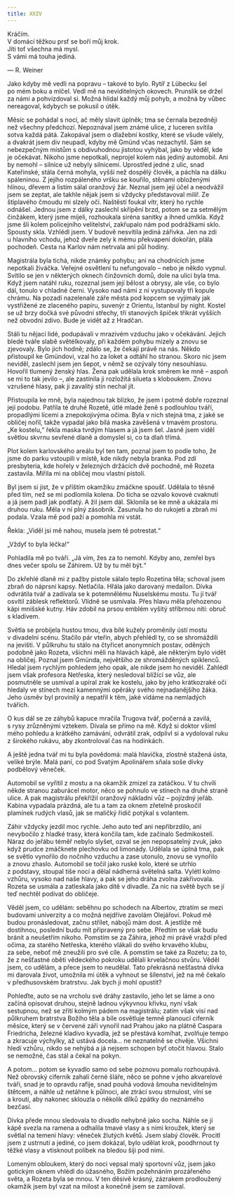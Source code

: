 ```yaml
---
title: XXIV
---
```


Kráčím.  
V domácí těžkou prsť se boří můj krok.  
Jíti toť všechna má mysl.  
S vámi má touha jediná.

— R. Weiner

Jako kdyby mě vedli na popravu – takové to bylo. Rytíř z Lübecku šel po mém boku a mlčel. Vedl mě na neviditelných okovech. Prunslík se držel za námi a pohvizdoval si. Možná hlídal každý můj pohyb, a možná by vůbec nereagoval, kdybych se pokusil o útěk.

Měsíc se pohádal s nocí, ač měly slavit úplněk; tma se černala bezedněji než všechny předchozí. Nepoznával jsem známé ulice, z luceren svítila sotva každá pátá. Zakopával jsem o dlažební kostky, které se všude válely, a dvakrát jsem div neupadl, kdyby mě Gmünd včas nezachytil. Sám se nebezpečným místům s obdivuhodnou jistotou vyhýbal, jako by věděl, kde je očekávat. Nikoho jsme nepotkali, neprojel kolem nás jediný automobil. Ani by nemohl – silnice už nebyly silnicemi. Uprostřed jedné z ulic, snad Kateřinské, stála černá mohyla, vyšší než dospělý člověk, a páchla na dálku spáleninou. Z jejího rozpáleného vršku se kouřilo, stěnami obloženými hlínou, dřevem a listím sálal oranžový žár. Neznal jsem její účel a neodvážil jsem se zeptat, ale takhle nějak jsem si vždycky představoval milíř. Ze štiplavého čmoudu mi slzely oči. Naštěstí foukal vítr, který ho rychle odnášel. Jednou jsem z dálky zaslechl skřípění brzd, potom se za setmělým činžákem, který jsme míjeli, rozhoukala siréna sanitky a ihned umlkla. Když jsme šli kolem policejního velitelství, zakřupalo nám pod podrážkami sklo. Spousty skla. Vzhlédl jsem. V budově nesvítila jediná zářivka. Jen na zdi u hlavního vchodu, jehož dveře zely k mému překvapení dokořán, plála pochodeň. Cesta na Karlov nám netrvala ani půl hodiny.

Magistrála byla tichá, nikde známky pohybu; ani na chodnících jsme nepotkali živáčka. Veřejné osvětlení tu nefungovalo – nebo je někdo vypnul. Svítilo se jen v některých oknech činžovních domů, dole na ulici byla tma. Když jsem natáhl ruku, rozeznal jsem její bělost a obrysy, ale vše, co bylo dál, tonulo v chladné černi. Vysoko nad námi z ní vystupovaly tři kopule chrámu. Na pozadí nazelenalé záře města pod kopcem se vyjímaly jak vystřižené ze zlaceného papíru, suvenýr z Orientu, Istanbul by night. Kostel se už brzy dočká své původní střechy, tří stanových špiček třikrát vyšších než obvodní zdivo. Bude je vidět až z Hradčan.

Stáli tu nějací lidé, podupávali v mrazivém vzduchu jako v očekávání. Jejich bledé tváře slabě světélkovaly, při každém pohybu mizely a znovu se zjevovaly. Bylo jich hodně; zdálo se, že čekají právě na nás. Někdo přistoupil ke Gmündovi, vzal ho za loket a odtáhl ho stranou. Skoro nic jsem neviděl, zaslechl jsem jen šepot, v němž se ozývaly tóny nesouhlasu. Hovořil tlumený ženský hlas. Žena pak udělala krok směrem ke mně – aspoň se mi to tak jevilo –, ale zastínila ji rozložitá silueta s kloboukem. Znovu vzrušené hlasy, pak ji zavalitý stín nechal jít.

Přistoupila ke mně, byla najednou tak blízko, že jsem i potmě dobře rozeznal její podobu. Patřila té druhé Rozetě, útlé mladé ženě s podlouhlou tváří, propadlými lícemi a znepokojivýma očima. Byla v nich stejná tma, z jaké se obličej nořil, takže vypadal jako bílá maska zavěšená v tmavém prostoru. „Ke kostelu,“ řekla maska tvrdým hlasem a já jsem šel. Jasně jsem viděl světlou skvrnu sevřené dlaně a domyslel si, co ta dlaň třímá.

Plot kolem karlovského areálu byl ten tam, poznal jsem to podle toho, že jsme do parku vstoupili v místě, kde nikdy nebyla branka. Pod zdí presbyteria, kde hořely v železných držácích dvě pochodně, mě Rozeta zastavila. Mířila mi na obličej mou vlastní pistolí.

Byl jsem si jist, že v příštím okamžiku zmáčkne spoušť. Udělala to těsně před tím, než se mi podlomila kolena. Do ticha se ozvalo kovové cvaknutí a já jsem padl jak podťatý. A žil jsem dál. Sklonila se ke mně a ukázala mi druhou ruku. Měla v ní plný zásobník. Zasunula ho do rukojeti a zbraň mi podala. Vzala mě pod paží a pomohla mi vstát.

Řekla: „Viděl jsi mě nahou, musela jsem tě potrestat.“

„Vždyť to byla léčka!“

Pohladila mě po tváři. „Já vím, žes za to nemohl. Kdyby ano, zemřel bys dnes večer spolu se Záhirem. Už by tu měl být.“

Do zkřehlé dlaně mi z pažby pistole sálalo teplo Rozetina těla; schoval jsem zbraň do náprsní kapsy. Netlačila. Hřála jako darovaný medailon. Dívka odvrátila tvář a zadívala se k potemnělému Nuselskému mostu. Tu jí tvář osvítil záblesk reflektorů. Vlídně se usmívala. Přes hlavu měla přehozenou kápi mnišské kutny. Háv zdobil na prsou emblém vyšitý stříbrnou nití: obruč s kladivem.

Světla se probíjela hustou tmou, dva bílé kužely proměnily ústí mostu v divadelní scénu. Stačilo pár vteřin, abych přehlédl ty, co se shromáždili na jevišti. V půlkruhu tu stálo na čtyřicet anonymních postav, oděných podobně jako Rozeta, všichni měli na hlavách kápě, ale některým bylo vidět na obličej. Poznal jsem Gmünda, největšího ze shromážděných spiklenců. Hledal jsem rychlým pohledem jeho opak, ale nikde jsem ho neviděl. Zahlédl jsem však profesora Netřeska, který nesledoval blížící se vůz, ale posmutněle se usmíval a upíral zrak ke kostelu, jako by jeho krátkozraké oči hledaly ve stínech mezi kamennými opěráky svého nejnadanějšího žáka. Jeho úsměv byl provinilý a nepatřil k těm, jaké vídáme na nemladých tvářích.

O kus dál se ze záhybů kapuce mračila Trugova tvář, počerná a zavilá, s rysy zrůzněnými vztekem. Dívala se přímo na mě. Když si doktor všiml mého pohledu a krátkého zamávání, odvrátil zrak, odplivl si a vydoloval ruku z širokého rukávu, aby zkontroloval čas na hodinkách.

A ještě jedna tvář mi tu byla povědomá: malá hlavička, zlostně stažená ústa, veliké brýle. Malá paní, co pod Svatým Apolinářem sňala soše dívky podbělový věneček.

Automobil se vyřítil z mostu a na okamžik zmizel za zatáčkou. V tu chvíli někde stranou zaburácel motor, něco se pohnulo ve stínech na druhé straně ulice. A pak magistrálu překřížil oranžový nákladní vůz – pojízdný jeřáb. Kabina vypadala prázdná, ale tu a tam za oknem zřetelně proskočil plamínek rudých vlasů, jak se maličký řidič potýkal s volantem.

Záhir vždycky jezdil moc rychle. Jeho auto teď ani nepřibrzdilo, ani nevybočilo z hladké trasy, která končila tam, kde začínalo Sedmikostelí. Náraz do jeřábu téměř nebylo slyšet, ozval se jen nepopsatelný zvuk, jako když prudce zmáčknete plechovku od limonády. Udělala se úplná tma, pak se světlo vynořilo do nočního vzduchu a zase utonulo, znovu se vynořilo a znovu zhaslo. Automobil se točil jako ruské kolo, které se utrhlo z podstavy, stoupal tiše nocí a dělal nádherná světelná salta. Vylétl kolmo vzhůru, vysoko nad naše hlavy, a pak se jeho dráha zvolna zakřivovala. Rozeta se usmála a zatleskala jako dítě v divadle. Za nic na světě bych se jí teď nechtěl podívat do obličeje.

Věděl jsem, co udělám: seběhnu po schodech na Albertov, ztratím se mezi budovami univerzity a co možná nejdříve zavolám Olejářovi. Pokud mě budou pronásledovat, začnu střílet, nábojů mám dost. A jestliže mě dostihnou, poslední budu mít připravený pro sebe. Předtím se však budu bránit a neušetřím nikoho. Pomstím se za Záhira, jehož mi právě vraždí před očima, za starého Netřeska, kterého vlákali do svého krvavého klubu, za sebe, neboť mě zneužili pro své cíle. A pomstím se také za Rozetu; za to, že z nešťastné oběti vědeckého pokroku udělali krvelačnou stvůru. Věděl jsem, co udělám, a přece jsem to neudělal. Tato překrásná nešťastná dívka mi darovala život, umožnila mi útěk a vyhnout se šílenství, jež na mě čekalo v předhusovském bratrstvu. Jak bych ji mohl opustit?

Pohleďte, auto se na vrcholu své dráhy zastavilo, jeho let se láme a ono začíná opisovat druhou, stejně ladnou výkyvnou křivku, nyní však sestupnou, než se zřítí kolmým pádem na magistrálu; zatím však visí nad půlkruhem bratrstva Božího těla a bíle osvětluje temně planoucí ciferník měsíce, který se v červené záři vynořil nad Prahou jako na plátně Caspara Friedricha, železné kladivo kyvadla, jež se přestává komíhat, zvolňuje tempo a zkracuje výchylky, až ustává docela… ne neznatelně se chvěje. Všichni hledí vzhůru, nikdo se nehýbá a já nejsem schopen byť otočit hlavou. Stalo se nemožné, čas stál a čekal na pokyn.

A potom… potom se kyvadlo samo od sebe poznovu pomalu rozhoupává. Než obrovský ciferník zahalí černé šláře, něco se pohne v jeho akvarelové tváři, snad je to opravdu rafije, snad pouhá vodová šmouha neviditelným štětcem, a náhle už netáhne k půlnoci, ale ztrácí svou strnulost, vlní se a kroutí, aby nakonec sklouzla o několik dílků zpátky do neznámého bezčasí.

Dívka přede mnou sledovala to divadlo nehybně jako socha. Náhle se jí kápě svezla na ramena a odhalila tmavé vlasy a s nimi kroužek, který se světlal na temeni hlavy: věneček žlutých květů. Jsem slabý člověk. Procitl jsem z ustrnutí a jediné, co jsem dokázal, bylo udělat krok, poodhrnout ty těžké vlasy a vtisknout polibek na bledou šíji pod nimi.

Lomeným obloukem, který do noci vepsal malý sportovní vůz, jsem jako gotickým oknem vhlédl do úžasného, Božím požehnáním prozářeného světa, a Rozeta byla se mnou. V ten děsivě krásný, zázrakem prodloužený okamžik jsem byl vzat na milost a konečně jsem se zamiloval.
